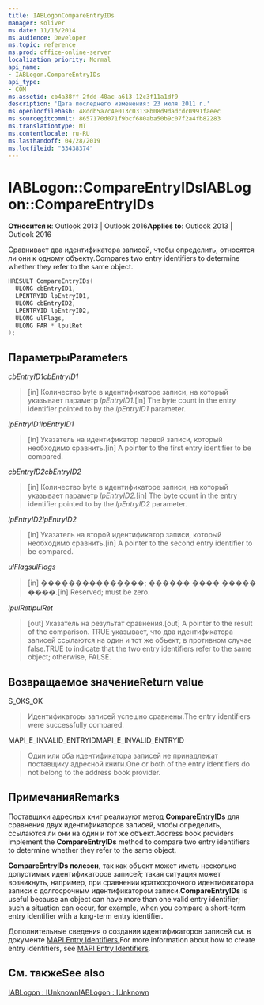 ```yaml
---
title: IABLogonCompareEntryIDs
manager: soliver
ms.date: 11/16/2014
ms.audience: Developer
ms.topic: reference
ms.prod: office-online-server
localization_priority: Normal
api_name:
- IABLogon.CompareEntryIDs
api_type:
- COM
ms.assetid: cb4a38ff-2fdd-40ac-a613-12c3f11a1df9
description: 'Дата последнего изменения: 23 июля 2011 г.'
ms.openlocfilehash: 48ddb5a7c4e013c03138b08d9dadcdc0991faeec
ms.sourcegitcommit: 8657170d071f9bcf680aba50b9c07f2a4fb82283
ms.translationtype: MT
ms.contentlocale: ru-RU
ms.lasthandoff: 04/28/2019
ms.locfileid: "33438374"
---
```

# <a name="iablogoncompareentryids"></a><span data-ttu-id="f6ced-103">IABLogon::CompareEntryIDs</span><span class="sxs-lookup"><span data-stu-id="f6ced-103">IABLogon::CompareEntryIDs</span></span>

  
  
<span data-ttu-id="f6ced-104">**Относится к**: Outlook 2013 | Outlook 2016</span><span class="sxs-lookup"><span data-stu-id="f6ced-104">**Applies to**: Outlook 2013 | Outlook 2016</span></span> 
  
<span data-ttu-id="f6ced-105">Сравнивает два идентификатора записей, чтобы определить, относятся ли они к одному объекту.</span><span class="sxs-lookup"><span data-stu-id="f6ced-105">Compares two entry identifiers to determine whether they refer to the same object.</span></span>
  
```cpp
HRESULT CompareEntryIDs(
  ULONG cbEntryID1,
  LPENTRYID lpEntryID1,
  ULONG cbEntryID2,
  LPENTRYID lpEntryID2,
  ULONG ulFlags,
  ULONG FAR * lpulRet
);
```

## <a name="parameters"></a><span data-ttu-id="f6ced-106">Параметры</span><span class="sxs-lookup"><span data-stu-id="f6ced-106">Parameters</span></span>

 <span data-ttu-id="f6ced-107">_cbEntryID1_</span><span class="sxs-lookup"><span data-stu-id="f6ced-107">_cbEntryID1_</span></span>
  
> <span data-ttu-id="f6ced-108">[in] Количество byte в идентификаторе записи, на который указывает параметр _lpEntryID1._</span><span class="sxs-lookup"><span data-stu-id="f6ced-108">[in] The byte count in the entry identifier pointed to by the  _lpEntryID1_ parameter.</span></span> 
    
 <span data-ttu-id="f6ced-109">_lpEntryID1_</span><span class="sxs-lookup"><span data-stu-id="f6ced-109">_lpEntryID1_</span></span>
  
> <span data-ttu-id="f6ced-110">[in] Указатель на идентификатор первой записи, который необходимо сравнить.</span><span class="sxs-lookup"><span data-stu-id="f6ced-110">[in] A pointer to the first entry identifier to be compared.</span></span>
    
 <span data-ttu-id="f6ced-111">_cbEntryID2_</span><span class="sxs-lookup"><span data-stu-id="f6ced-111">_cbEntryID2_</span></span>
  
> <span data-ttu-id="f6ced-112">[in] Количество byte в идентификаторе записи, на который указывает параметр _lpEntryID2._</span><span class="sxs-lookup"><span data-stu-id="f6ced-112">[in] The byte count in the entry identifier pointed to by the  _lpEntryID2_ parameter.</span></span> 
    
 <span data-ttu-id="f6ced-113">_lpEntryID2_</span><span class="sxs-lookup"><span data-stu-id="f6ced-113">_lpEntryID2_</span></span>
  
> <span data-ttu-id="f6ced-114">[in] Указатель на второй идентификатор записи, который необходимо сравнить.</span><span class="sxs-lookup"><span data-stu-id="f6ced-114">[in] A pointer to the second entry identifier to be compared.</span></span>
    
 <span data-ttu-id="f6ced-115">_ulFlags_</span><span class="sxs-lookup"><span data-stu-id="f6ced-115">_ulFlags_</span></span>
  
> <span data-ttu-id="f6ced-116">[in] ���������������; ������ ���� ����� ����.</span><span class="sxs-lookup"><span data-stu-id="f6ced-116">[in] Reserved; must be zero.</span></span>
    
 <span data-ttu-id="f6ced-117">_lpulRet_</span><span class="sxs-lookup"><span data-stu-id="f6ced-117">_lpulRet_</span></span>
  
> <span data-ttu-id="f6ced-118">[out] Указатель на результат сравнения.</span><span class="sxs-lookup"><span data-stu-id="f6ced-118">[out] A pointer to the result of the comparison.</span></span> <span data-ttu-id="f6ced-119">TRUE указывает, что два идентификатора записей ссылаются на один и тот же объект; в противном случае false.</span><span class="sxs-lookup"><span data-stu-id="f6ced-119">TRUE to indicate that the two entry identifiers refer to the same object; otherwise, FALSE.</span></span>
    
## <a name="return-value"></a><span data-ttu-id="f6ced-120">Возвращаемое значение</span><span class="sxs-lookup"><span data-stu-id="f6ced-120">Return value</span></span>

<span data-ttu-id="f6ced-121">S_OK</span><span class="sxs-lookup"><span data-stu-id="f6ced-121">S_OK</span></span> 
  
> <span data-ttu-id="f6ced-122">Идентификаторы записей успешно сравнены.</span><span class="sxs-lookup"><span data-stu-id="f6ced-122">The entry identifiers were successfully compared.</span></span>
    
<span data-ttu-id="f6ced-123">MAPI_E_INVALID_ENTRYID</span><span class="sxs-lookup"><span data-stu-id="f6ced-123">MAPI_E_INVALID_ENTRYID</span></span> 
  
> <span data-ttu-id="f6ced-124">Один или оба идентификатора записей не принадлежат поставщику адресной книги.</span><span class="sxs-lookup"><span data-stu-id="f6ced-124">One or both of the entry identifiers do not belong to the address book provider.</span></span>
    
## <a name="remarks"></a><span data-ttu-id="f6ced-125">Примечания</span><span class="sxs-lookup"><span data-stu-id="f6ced-125">Remarks</span></span>

<span data-ttu-id="f6ced-126">Поставщики адресных книг реализуют метод **CompareEntryIDs** для сравнения двух идентификаторов записей, чтобы определить, ссылаются ли они на один и тот же объект.</span><span class="sxs-lookup"><span data-stu-id="f6ced-126">Address book providers implement the **CompareEntryIDs** method to compare two entry identifiers to determine whether they refer to the same object.</span></span> 
  
 <span data-ttu-id="f6ced-127">**CompareEntryIDs полезен,** так как объект может иметь несколько допустимых идентификаторов записей; такая ситуация может возникнуть, например, при сравнении краткосрочного идентификатора записи с долгосрочным идентификатором записи.</span><span class="sxs-lookup"><span data-stu-id="f6ced-127">**CompareEntryIDs** is useful because an object can have more than one valid entry identifier; such a situation can occur, for example, when you compare a short-term entry identifier with a long-term entry identifier.</span></span> 
  
<span data-ttu-id="f6ced-128">Дополнительные сведения о создании идентификаторов записей см. в документе [MAPI Entry Identifiers.](mapi-entry-identifiers.md)</span><span class="sxs-lookup"><span data-stu-id="f6ced-128">For more information about how to create entry identifiers, see [MAPI Entry Identifiers](mapi-entry-identifiers.md).</span></span>
  
## <a name="see-also"></a><span data-ttu-id="f6ced-129">См. также</span><span class="sxs-lookup"><span data-stu-id="f6ced-129">See also</span></span>



[<span data-ttu-id="f6ced-130">IABLogon : IUnknown</span><span class="sxs-lookup"><span data-stu-id="f6ced-130">IABLogon : IUnknown</span></span>](iablogoniunknown.md)

